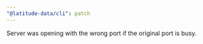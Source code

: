 ```yaml
---
"@latitude-data/cli": patch
---
```


Server was opening with the wrong port if the original port is busy.
